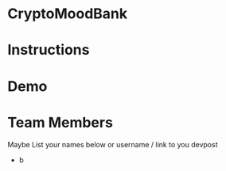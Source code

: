 # CryptoMoodBank


# Instructions

# Demo 

# Team Members
Maybe List your names below or username / link to you devpost
* b
